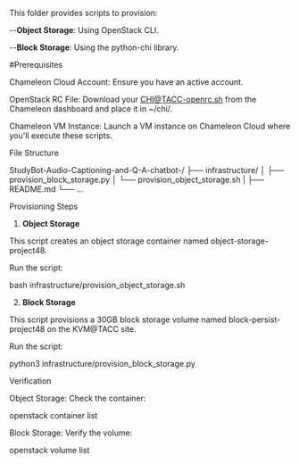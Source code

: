 This folder provides scripts to provision:

--**Object Storage**: Using OpenStack CLI.


--**Block Storage**: Using the python-chi library.

#Prerequisites


Chameleon Cloud Account: Ensure you have an active account.

OpenStack RC File: Download your CHI@TACC-openrc.sh from the Chameleon dashboard and place it in ~/chi/.

Chameleon VM Instance: Launch a VM instance on Chameleon Cloud where you'll execute these scripts.


File Structure

StudyBot-Audio-Captioning-and-Q-A-chatbot-/
├── infrastructure/
│   ├── provision_block_storage.py
│   └── provision_object_storage.sh
|   ├── README.md
└── ...


Provisioning Steps

1. **Object Storage**
   
This script creates an object storage container named object-storage-project48.

Run the script:

bash infrastructure/provision_object_storage.sh

2. **Block Storage**
   
This script provisions a 30GB block storage volume named block-persist-project48 on the KVM@TACC site.

Run the script:

python3 infrastructure/provision_block_storage.py

Verification

Object Storage: Check the container:

  openstack container list

Block Storage: Verify the volume:

  openstack volume list
